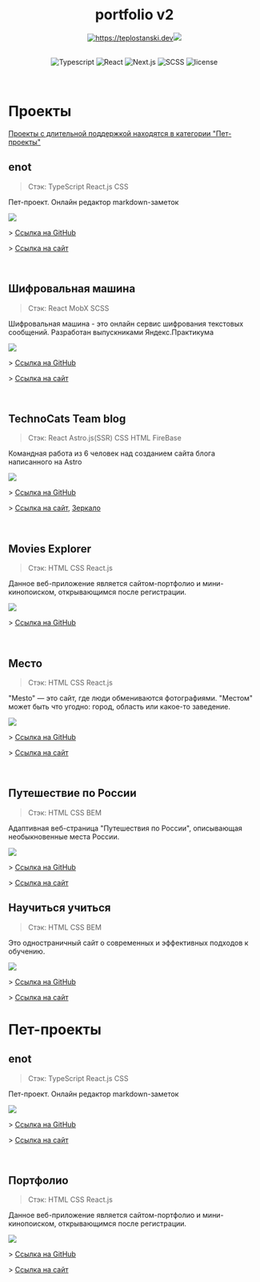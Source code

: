 <div align="center">
  <h1>portfolio v2</h1>

  <a href="https://teplostanski.dev">  <img src="https://img.shields.io/badge/-teplostanski.dev-fecc00?style=for-the-badge" alt="https://teplostanski.dev"><img src='https://img.shields.io/website?down_color=red&down_message=offline&label=&style=for-the-badge&up_color=%23238636&up_message=online&url=https%3A%2F%2Fteplostanski.dev'/> </a>

  <br/>

  <img src="https://img.shields.io/badge/-Typescript-0d1117?style=for-the-badge&logo=Typescript" alt="Typescript">
  <img src="https://img.shields.io/badge/-React-0d1117?style=for-the-badge&logo=React" alt="React">
  <img src="https://img.shields.io/badge/-Next.js-0d1117?style=for-the-badge&logo=Next.js" alt="Next.js">
  <img src="https://img.shields.io/badge/-SCSS-0d1117?style=for-the-badge&logo=SASS" alt="SCSS">
  <img src="https://img.shields.io/github/license/teplostanski/portfolio?style=for-the-badge" alt="license">

</div>

<br/>
<br/>

# Пpоекты

[Проекты с длительной поддержкой находятся в категории "Пет-проекты"](#пет-проекты)

## enot
> Стэк: TypeScript React.js CSS

Пет-проект. Онлайн редактор markdown-заметок

![](https://raw.githubusercontent.com/teplostanski/enot/main/assets/screen.png)

\> [Ссылка на GitHub](https://github.com/teplostanski/enot) 

\> [Ссылка на сайт](https://enot.teplostanski.dev/)

<br>

## Шифровальная машина
> Стэк: React MobX SCSS

Шифровальная машина - это онлайн сервис шифрования текстовых сообщений. Разработан выпускниками Яндекс.Практикума

![](https://github.com/encryption-machine/Front/raw/master/src/assets/images/screenshot.png)

\> [Ссылка на GitHub](https://github.com/encryption-machine/Front) 

\> [Ссылка на сайт](http://shifmachine.acceleratorpracticum.ru)

<br>

## TechnoCats Team blog
> Стэк: React Astro.js(SSR) CSS HTML FireBase

Командная работа из 6 человек над созданием сайта блога написанного на Astro 

![](https://raw.githubusercontent.com/teplostanski/technocats-team-blog/main/src/assets/screenshot.png)

\> [Ссылка на GitHub](https://github.com/teplostanski/technocats-team-blog) 

\> [Ссылка на сайт](https://technocats-team.teplostanski.dev/), [Зеркало](https://technocats-team.netlify.app/)

<br>

## Movies Explorer
> Стэк: HTML CSS React.js

Данное вeб-приложение является сайтом-портфолио и мини-кинопоиском, открывающимся после регистрации.

![](./assets/images/movies.png)

\> [Ссылка на GitHub](https://github.com/teplostanski/movies-explorer-frontend)

<br>

## Место
> Стэк: HTML CSS React.js

"Mesto" — это сайт, где люди обмениваются фотографиями. "Местом" может быть что угодно: город, область или какое-то заведение.

![](./assets/images/mesto.png)

\> [Ссылка на GitHub](https://github.com/teplostanski/react-mesto-auth) 

\> [Ссылка на сайт](https://teplostanski.github.io/react-mesto-auth/)

<br>

## Путешествие по России
> Стэк: HTML CSS BEM 

Адаптивная веб-страница "Путешествия по России", описывающая необыкновенные места России.

![](./assets/images/travel.png)

\> [Ссылка на GitHub](https://github.com/teplostanski/travel) 

\> [Ссылка на сайт](https://teplostanski.github.io/travel/)

## Научиться учиться
> Стэк: HTML CSS BEM

Это одноcтраничный сайт о современных и эффективных подходов к обучению.

![](./assets/images/how-to-learn.png)

\> [Ссылка на GitHub](https://github.com/teplostanski/how-to-learn) 

\> [Ссылка на сайт](https://teplostanski.github.io/how-to-learn/)


# Пет-проекты

## enot
> Стэк: TypeScript React.js CSS

Пет-проект. Онлайн редактор markdown-заметок

![](https://raw.githubusercontent.com/teplostanski/enot/main/assets/screen.png)

\> [Ссылка на GitHub](https://github.com/teplostanski/enot) 

\> [Ссылка на сайт](https://enot.teplostanski.dev/)

<br>

## Портфолио
> Стэк: HTML CSS React.js

Данное вeб-приложение является сайтом-портфолио и мини-кинопоиском, открывающимся после регистрации.

![](./assets/images/portfolio.png)

\> [Ссылка на GitHub](https://github.com/teplostanski/portfolio) 

\> [Ссылка на сайт](https://teplostanski.dev/)

